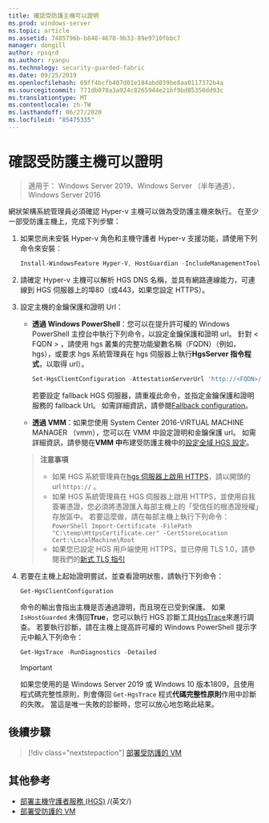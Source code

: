 ```yaml
---
title: 確認受防護主機可以證明
ms.prod: windows-server
ms.topic: article
ms.assetid: 7485796b-b840-4678-9b33-89e9710fbbc7
manager: dongill
author: rpsqrd
ms.author: ryanpu
ms.technology: security-guarded-fabric
ms.date: 09/25/2019
ms.openlocfilehash: 69ff4bcfb407d01e184abd039be8aa0117372b4a
ms.sourcegitcommit: 771db070a3a924c8265944e21bf9bd85350dd93c
ms.translationtype: MT
ms.contentlocale: zh-TW
ms.lasthandoff: 06/27/2020
ms.locfileid: "85475335"
---
```

# <a name="confirm-guarded-hosts-can-attest"></a>確認受防護主機可以證明

>適用于： Windows Server 2019、Windows Server （半年通道）、Windows Server 2016

網狀架構系統管理員必須確認 Hyper-v 主機可以做為受防護主機來執行。 在至少一部受防護主機上，完成下列步驟：

1. 如果您尚未安裝 Hyper-v 角色和主機守護者 Hyper-v 支援功能，請使用下列命令來安裝：

    ```powershell
    Install-WindowsFeature Hyper-V, HostGuardian -IncludeManagementTools -Restart
    ```

2. 請確定 Hyper-v 主機可以解析 HGS DNS 名稱，並具有網路連線能力，可連線到 HGS 伺服器上的埠80（或443，如果您設定 HTTPS）。

3. 設定主機的金鑰保護和證明 Url：

    - **透過 Windows PowerShell**：您可以在提升許可權的 Windows PowerShell 主控台中執行下列命令，以設定金鑰保護和證明 url。 針對 &lt; FQDN &gt; ，請使用 hgs 叢集的完整功能變數名稱（FQDN）（例如，hgs），或要求 hgs 系統管理員在 hgs 伺服器上執行**HgsServer 指令程式**，以取得 url）。

        ```PowerShell
        Set-HgsClientConfiguration -AttestationServerUrl 'http://<FQDN>/Attestation' -KeyProtectionServerUrl 'http://<FQDN>/KeyProtection'
         ```

        若要設定 fallback HGS 伺服器，請重複此命令，並指定金鑰保護和證明服務的 fallback Url。 如需詳細資訊，請參閱[Fallback configuration](guarded-fabric-manage-branch-office.md#fallback-configuration)。

    - **透過 VMM**：如果您使用 System Center 2016-VIRTUAL MACHINE MANAGER （vmm），您可以在 VMM 中設定證明和金鑰保護 url。 如需詳細資訊，請參閱在**VMM 中**布建受防護主機中的[設定全域 HGS 設定](https://technet.microsoft.com/system-center-docs/vmm/scenario/guarded-hosts#configure-global-hgs-settings)。

    >**注意事項**
    > - 如果 HGS 系統管理員在[hgs 伺服器上啟用 HTTPS](guarded-fabric-configure-hgs-https.md)，請以開頭的 url `https://` 。
    > - 如果 HGS 系統管理員在 HGS 伺服器上啟用 HTTPS，並使用自我簽署憑證，您必須將憑證匯入每部主機上的「受信任的根憑證授權」存放區中。 若要這麼做，請在每部主機上執行下列命令：
       ```PowerShell
       Import-Certificate -FilePath "C:\temp\HttpsCertificate.cer" -CertStoreLocation Cert:\LocalMachine\Root
       ```
    > - 如果您已設定 HGS 用戶端使用 HTTPS，並已停用 TLS 1.0，請參閱我們的[新式 TLS 指引](guarded-fabric-troubleshoot-hosts.md#modern-tls)

4. 若要在主機上起始證明嘗試，並查看證明狀態，請執行下列命令：

    ```powershell
    Get-HgsClientConfiguration
    ```

    命令的輸出會指出主機是否通過證明，而且現在已受到保護。 如果 `IsHostGuarded` 未傳回**True**，您可以執行 HGS 診斷工具[HgsTrace](https://technet.microsoft.com/library/mt718831.aspx)來進行調查。 若要執行診斷，請在主機上提高許可權的 Windows PowerShell 提示字元中輸入下列命令：

    ```powershell
    Get-HgsTrace -RunDiagnostics -Detailed
    ```

    > [!IMPORTANT]
    > 如果您使用的是 Windows Server 2019 或 Windows 10 版本1809，且使用程式碼完整性原則，則會傳回 `Get-HgsTrace` 程式**代碼完整性原則**作用中診斷的失敗。
    > 當這是唯一失敗的診斷時，您可以放心地忽略此結果。

## <a name="next-step"></a>後續步驟

> [!div class="nextstepaction"]
> [部署受防護的 VM](guarded-fabric-configuration-scenarios-for-shielded-vms-overview.md)

## <a name="additional-references"></a>其他參考

- [部署主機守護者服務 (HGS)](guarded-fabric-deploying-hgs-overview.md) /(英文/)
- [部署受防護的 VM](guarded-fabric-configuration-scenarios-for-shielded-vms-overview.md)

